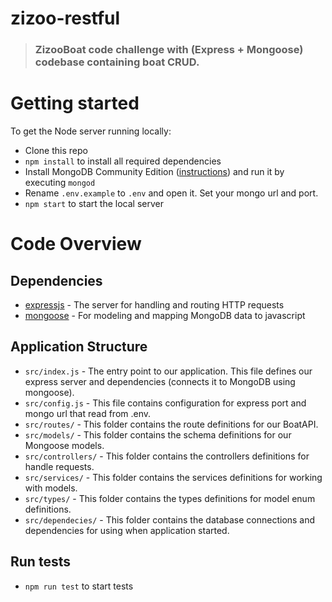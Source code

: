 # zizoo-restful

> ### ZizooBoat code challenge with (Express + Mongoose) codebase containing boat CRUD.

# Getting started

To get the Node server running locally:

- Clone this repo
- `npm install` to install all required dependencies
- Install MongoDB Community Edition ([instructions](https://docs.mongodb.com/manual/installation/#tutorials)) and run it by executing `mongod`
- Rename `.env.example` to `.env` and open it. Set your mongo url and port.
- `npm start` to start the local server

# Code Overview

## Dependencies

- [expressjs](https://github.com/expressjs/express) - The server for handling and routing HTTP requests
- [mongoose](https://github.com/Automattic/mongoose) - For modeling and mapping MongoDB data to javascript 

## Application Structure

- `src/index.js` - The entry point to our application. This file defines our express server and dependencies (connects it to MongoDB using mongoose).
- `src/config.js` - This file contains configuration for express port and mongo url that read from .env.
- `src/routes/` - This folder contains the route definitions for our BoatAPI.
- `src/models/` - This folder contains the schema definitions for our Mongoose models.
- `src/controllers/` - This folder contains the controllers definitions for handle requests.
- `src/services/` - This folder contains the services definitions for working with models.
- `src/types/` - This folder contains the types definitions for model enum definitions.
- `src/dependecies/` - This folder contains the database connections and dependencies for using when application started.


## Run tests
- `npm run test` to start tests
